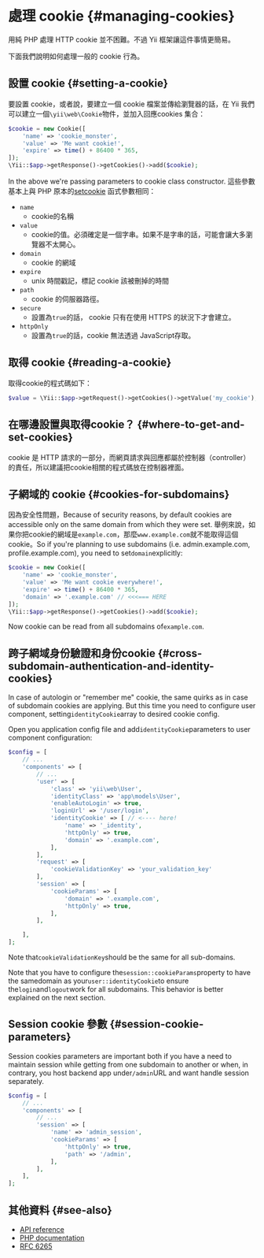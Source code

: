 # 處理 cookie {#managing-cookies}

用純 PHP 處理 HTTP cookie 並不困難。不過 Yii 框架讓這件事情更簡易。

下面我們說明如何處理一般的 cookie 行為。

## 設置 cookie {#setting-a-cookie}

要設置 cookie，或者說，要建立一個 cookie 檔案並傳給瀏覽器的話，在 Yii 我們可以建立一個`\yii\web\Cookie`物件，並加入回應cookies 集合：

```php
$cookie = new Cookie([
    'name' => 'cookie_monster',
    'value' => 'Me want cookie!',
    'expire' => time() + 86400 * 365,
]);
\Yii::$app->getResponse()->getCookies()->add($cookie);
```

In the above we're passing parameters to cookie class constructor. 這些參數基本上與 PHP 原本的[setcookie](http://php.net/manual/en/function.setcookie.php) 函式參數相同：

* `name`
  * cookie的名稱
* `value`
  * cookie的值。必須確定是一個字串。如果不是字串的話，可能會讓大多瀏覽器不太開心。
* `domain`
  * cookie 的網域
* `expire`
  * unix 時間戳記，標記 cookie 該被刪掉的時間
* `path`
  * cookie 的伺服器路徑。
* `secure`
  * 設置為`true`的話， cookie 只有在使用 HTTPS 的狀況下才會建立。
* `httpOnly`
  * 設置為`true`的話，cookie 無法透過 JavaScript存取。

## 取得 cookie {#reading-a-cookie}

取得cookie的程式碼如下：

```php
$value = \Yii::$app->getRequest()->getCookies()->getValue('my_cookie');
```

## 在哪邊設置與取得cookie？ {#where-to-get-and-set-cookies}

cookie 是 HTTP 請求的一部分，而網頁請求與回應都屬於控制器（controller）的責任，所以建議把cookie相關的程式碼放在控制器裡面。

## 子網域的 cookie {#cookies-for-subdomains}

因為安全性問題，Because of security reasons, by default cookies are accessible only on the same domain from which they were set. 舉例來說，如果你把cookie的網域是`example.com`，那麼`www.example.com`就不能取得這個cookie。So if you're planning to use subdomains \(i.e. admin.example.com, profile.example.com\), you need to set`domain`explicitly:

```php
$cookie = new Cookie([
    'name' => 'cookie_monster',
    'value' => 'Me want cookie everywhere!',
    'expire' => time() + 86400 * 365,
    'domain' => '.example.com' // <<<=== HERE
]);
\Yii::$app->getResponse()->getCookies()->add($cookie);
```

Now cookie can be read from all subdomains of`example.com`.

## 跨子網域身份驗證和身份cookie {#cross-subdomain-authentication-and-identity-cookies}

In case of autologin or "remember me" cookie, the same quirks as in case of subdomain cookies are applying. But this time you need to configure user component, setting`identityCookie`array to desired cookie config.

Open you application config file and add`identityCookie`parameters to user component configuration:

```php
$config = [
    // ...
    'components' => [
        // ...
        'user' => [
            'class' => 'yii\web\User',
            'identityClass' => 'app\models\User',
            'enableAutoLogin' => true,
            'loginUrl' => '/user/login',
            'identityCookie' => [ // <---- here!
                'name' => '_identity',
                'httpOnly' => true,
                'domain' => '.example.com',
            ],
        ],
        'request' => [
            'cookieValidationKey' => 'your_validation_key'
        ],
        'session' => [
            'cookieParams' => [
                'domain' => '.example.com',
                'httpOnly' => true,
            ],
        ],

    ],
];
```

Note that`cookieValidationKey`should be the same for all sub-domains.

Note that you have to configure the`session::cookieParams`property to have the samedomain as your`user::identityCookie`to ensure the`login`and`logout`work for all subdomains. This behavior is better explained on the next section.

## Session cookie 參數 {#session-cookie-parameters}

Session cookies parameters are important both if you have a need to maintain session while getting from one subdomain to another or when, in contrary, you host backend app under`/admin`URL and want handle session separately.

```php
$config = [
    // ...
    'components' => [
        // ...
        'session' => [
            'name' => 'admin_session',
            'cookieParams' => [
                'httpOnly' => true,
                'path' => '/admin',
            ],
        ],
    ],
];
```

## 其他資料 {#see-also}

* [API reference](http://stuff.cebe.cc/yii2docs/yii-web-cookie.html)
* [PHP documentation](http://php.net/manual/en/function.setcookie.php)
* [RFC 6265](http://www.faqs.org/rfcs/rfc6265.html)



